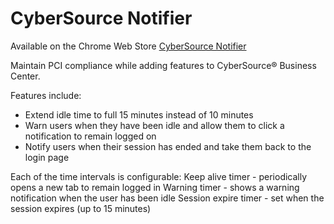 # CyberSource Notifier

Available on the Chrome Web Store [CyberSource Notifier](https://chrome.google.com/webstore/detail/cybersource-notifier/nmodndfdjgohmieaeogbgegaafnicgng?utm_source=gmail)

Maintain PCI compliance while adding features to CyberSource® Business Center.

Features include:
- Extend idle time to full 15 minutes instead of 10 minutes
- Warn users when they have been idle and allow them to click a notification to remain logged on
- Notify users when their session has ended and take them back to the login page

Each of the time intervals is configurable:
Keep alive timer - periodically opens a new tab to remain logged in
Warning timer - shows a warning notification when the user has been idle
Session expire timer - set when the session expires (up to 15 minutes)